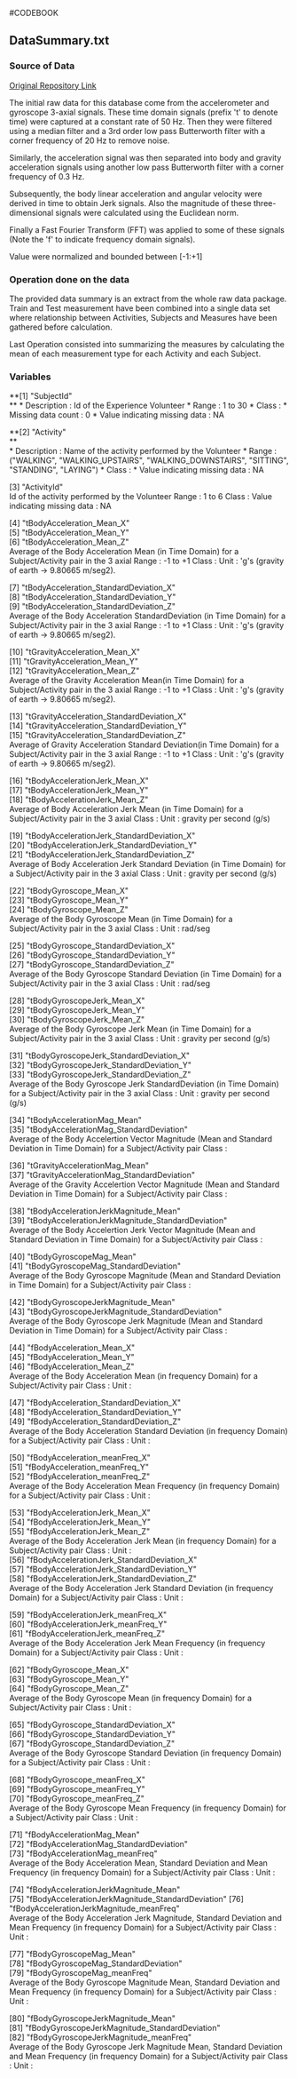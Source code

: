 #CODEBOOK
## DataSummary.txt 

### Source of Data 
[Original Repository Link](http://archive.ics.uci.edu/ml/datasets/Human+Activity+Recognition+Using+Smartphones#)

The initial raw data for this database come from the accelerometer and 
gyroscope 3-axial signals. These time domain signals (prefix 't' to denote time) 
were captured at a constant rate of 50 Hz. Then they were filtered using 
a median filter  and a 3rd order low pass Butterworth filter with a corner frequency 
of 20 Hz to remove noise. 

Similarly, the acceleration signal was then separated into body and gravity 
acceleration signals  using another low pass Butterworth filter with a corner 
frequency of 0.3 Hz. 

Subsequently, the body linear acceleration and angular velocity were derived 
in time to obtain Jerk signals. Also the magnitude of these three-dimensional 
signals were calculated using the Euclidean norm.

Finally a Fast Fourier Transform (FFT) was applied to some of these signals 
(Note the 'f' to indicate frequency domain signals). 

Value were normalized and bounded between [-1:+1]

### Operation done on the data
The provided data summary is an extract from the whole raw data package. 
Train and Test measurement have been combined into a single data 
set where relationship between Activities, Subjects and Measures have been 
gathered before calculation.

Last Operation consisted into summarizing the measures by calculating the 
mean of each measurement type for each Activity and each Subject. 
            
### Variables

**[1] "SubjectId"                                           
**
	* Description : Id of the Experience Volunteer
	* Range : 1 to 30
	* Class : <int>
	* Missing data count : 0
	* Value indicating missing data : NA
	
**[2] "Activity"                         
**                 
	* Description : Name of the activity performed by the Volunteer
	* Range : ("WALKING", "WALKING_UPSTAIRS", "WALKING_DOWNSTAIRS", "SITTING", 
			"STANDING", "LAYING")
	* Class : <chr>
	* Value indicating missing data : NA
	
[3] "ActivityId"                                          
	Id of the activity performed by the Volunteer
	Range : 1 to 6
	Class : <int>
	Value indicating missing data : NA
	
[4] "tBodyAcceleration_Mean_X"                            
[5] "tBodyAcceleration_Mean_Y"                            
[6] "tBodyAcceleration_Mean_Z"                            
	Average of the Body Acceleration Mean (in Time Domain) for a 
		Subject/Activity pair in the 3 axial
	Range : -1 to +1
	Class : <dbl>
	Unit :  'g's (gravity of earth -> 9.80665 m/seg2). 

[7] "tBodyAcceleration_StandardDeviation_X"               
[8] "tBodyAcceleration_StandardDeviation_Y"               
[9] "tBodyAcceleration_StandardDeviation_Z"               
	Average of the Body Acceleration StandardDeviation (in Time Domain) for a 
		Subject/Activity pair in the 3 axial
	Range : -1 to +1
	Class : <dbl>
	Unit :  'g's (gravity of earth -> 9.80665 m/seg2). 

[10] "tGravityAcceleration_Mean_X"                         
[11] "tGravityAcceleration_Mean_Y"                         
[12] "tGravityAcceleration_Mean_Z"                         
	Average of the Gravity Acceleration Mean(in Time Domain) for a 
		Subject/Activity pair in the 3 axial
	Range : -1 to +1
	Class : <dbl>
	Unit :  'g's (gravity of earth -> 9.80665 m/seg2). 

[13] "tGravityAcceleration_StandardDeviation_X"            
[14] "tGravityAcceleration_StandardDeviation_Y"            
[15] "tGravityAcceleration_StandardDeviation_Z"            
	Average of  Gravity Acceleration Standard Deviation(in Time Domain) for a 
		Subject/Activity pair in the 3 axial
	Range : -1 to +1
	Class : <dbl>
	Unit :  'g's (gravity of earth -> 9.80665 m/seg2). 

[16] "tBodyAccelerationJerk_Mean_X"                        
[17] "tBodyAccelerationJerk_Mean_Y"                        
[18] "tBodyAccelerationJerk_Mean_Z"                        
	Average of Body Acceleration Jerk Mean (in Time Domain) for a 
		Subject/Activity pair in the 3 axial
	Class : <dbl>
	Unit :  gravity per second (g/s)

[19] "tBodyAccelerationJerk_StandardDeviation_X"           
[20] "tBodyAccelerationJerk_StandardDeviation_Y"           
[21] "tBodyAccelerationJerk_StandardDeviation_Z"           
	Average of Body Acceleration Jerk Standard Deviation (in Time Domain) for 
		a Subject/Activity pair in the 3 axial
	Class : <dbl>
	Unit :  gravity per second (g/s)

[22] "tBodyGyroscope_Mean_X"                               
[23] "tBodyGyroscope_Mean_Y"                               
[24] "tBodyGyroscope_Mean_Z"                               
	Average of the Body Gyroscope Mean (in Time Domain) for a 
		Subject/Activity pair in the 3 axial
	Class : <dbl>
	Unit :  rad/seg

[25] "tBodyGyroscope_StandardDeviation_X"                  
[26] "tBodyGyroscope_StandardDeviation_Y"                  
[27] "tBodyGyroscope_StandardDeviation_Z"                  
	Average of the Body Gyroscope Standard Deviation (in Time Domain) for a 
		Subject/Activity pair in the 3 axial
	Class : <dbl>
	Unit :  rad/seg

[28] "tBodyGyroscopeJerk_Mean_X"                           
[29] "tBodyGyroscopeJerk_Mean_Y"                           
[30] "tBodyGyroscopeJerk_Mean_Z"                           
	Average of the Body Gyroscope Jerk Mean (in Time Domain) for a 
		Subject/Activity pair in the 3 axial
	Class : <dbl>
	Unit :  gravity per second (g/s)


[31] "tBodyGyroscopeJerk_StandardDeviation_X"              
[32] "tBodyGyroscopeJerk_StandardDeviation_Y"              
[33] "tBodyGyroscopeJerk_StandardDeviation_Z"              
	Average of the Body Gyroscope Jerk StandardDeviation (in Time Domain) for 
		a Subject/Activity pair in the 3 axial
	Class : <dbl>
	Unit :  gravity per second (g/s)

[34] "tBodyAccelerationMag_Mean"                           
[35] "tBodyAccelerationMag_StandardDeviation"              
	Average of the Body Accelertion Vector Magnitude (Mean and Standard 
		Deviation in Time Domain) for a Subject/Activity pair
	Class : <dbl>

[36] "tGravityAccelerationMag_Mean"                        
[37] "tGravityAccelerationMag_StandardDeviation"           
	Average of the Gravity Accelertion Vector Magnitude (Mean and Standard 
		Deviation in Time Domain) for a Subject/Activity pair
	Class : <dbl>

[38] "tBodyAccelerationJerkMagnitude_Mean"                 
[39] "tBodyAccelerationJerkMagnitude_StandardDeviation"    
	Average of the Body Accelertion Jerk Vector Magnitude (Mean and Standard 
		Deviation in Time Domain) for a Subject/Activity pair
	Class : <dbl>

[40] "tBodyGyroscopeMag_Mean"                              
[41] "tBodyGyroscopeMag_StandardDeviation"                 
	Average of the Body Gyroscope Magnitude (Mean and Standard Deviation in 
		Time Domain) for a Subject/Activity pair
	Class : <dbl>

[42] "tBodyGyroscopeJerkMagnitude_Mean"                    
[43] "tBodyGyroscopeJerkMagnitude_StandardDeviation"       
	Average of the Body Gyroscope Jerk Magnitude (Mean and Standard Deviation 
		in Time Domain) for a Subject/Activity pair
	Class : <dbl>

[44] "fBodyAcceleration_Mean_X"                            
[45] "fBodyAcceleration_Mean_Y"                            
[46] "fBodyAcceleration_Mean_Z"        
	Average of the Body Acceleration Mean (in frequency Domain) for a 
		Subject/Activity pair
	Class : <dbl>
	Unit :  
                    

[47] "fBodyAcceleration_StandardDeviation_X"               
[48] "fBodyAcceleration_StandardDeviation_Y"               
[49] "fBodyAcceleration_StandardDeviation_Z"               
	Average of the Body Acceleration Standard Deviation (in frequency Domain) 
		for a Subject/Activity pair
	Class : <dbl>
	Unit :  

[50] "fBodyAcceleration_meanFreq_X"                        
[51] "fBodyAcceleration_meanFreq_Y"                        
[52] "fBodyAcceleration_meanFreq_Z"                        
	Average of the Body Acceleration Mean Frequency (in frequency Domain) for 
		a Subject/Activity pair
	Class : <dbl>
	Unit :  

[53] "fBodyAccelerationJerk_Mean_X"                        
[54] "fBodyAccelerationJerk_Mean_Y"                        
[55] "fBodyAccelerationJerk_Mean_Z"                        
	Average of the Body Acceleration Jerk Mean (in frequency Domain) for a 
		Subject/Activity pair
	Class : <dbl>
	Unit :  
[56] "fBodyAccelerationJerk_StandardDeviation_X"           
[57] "fBodyAccelerationJerk_StandardDeviation_Y"           
[58] "fBodyAccelerationJerk_StandardDeviation_Z"           
	Average of the Body Acceleration Jerk Standard Deviation (in frequency 
		Domain) for a Subject/Activity pair
	Class : <dbl>
	Unit :  
	
	
[59] "fBodyAccelerationJerk_meanFreq_X"                    
[60] "fBodyAccelerationJerk_meanFreq_Y"                    
[61] "fBodyAccelerationJerk_meanFreq_Z"                    
	Average of the Body Acceleration Jerk Mean Frequency (in frequency 
		Domain) for a Subject/Activity pair
	Class : <dbl>
	Unit :  
	
[62] "fBodyGyroscope_Mean_X"                               
[63] "fBodyGyroscope_Mean_Y"                               
[64] "fBodyGyroscope_Mean_Z"                               
	Average of the Body Gyroscope Mean (in frequency Domain) for a 
		Subject/Activity pair
	Class : <dbl>
	Unit :  

[65] "fBodyGyroscope_StandardDeviation_X"                  
[66] "fBodyGyroscope_StandardDeviation_Y"                  
[67] "fBodyGyroscope_StandardDeviation_Z"                  
	Average of the Body Gyroscope Standard Deviation (in frequency Domain) 
		for a Subject/Activity pair
	Class : <dbl>
	Unit :  

[68] "fBodyGyroscope_meanFreq_X"                           
[69] "fBodyGyroscope_meanFreq_Y"                           
[70] "fBodyGyroscope_meanFreq_Z"                           
	Average of the Body Gyroscope Mean Frequency (in frequency Domain) for a 
		Subject/Activity pair
	Class : <dbl>
	Unit :  

[71] "fBodyAccelerationMag_Mean"                           
[72] "fBodyAccelerationMag_StandardDeviation"              
[73] "fBodyAccelerationMag_meanFreq"                       
	Average of the Body Acceleration Mean, Standard Deviation and Mean 	
		Frequency (in frequency Domain) for a Subject/Activity pair
	Class : <dbl>
	Unit :  

[74] "fBodyAccelerationJerkMagnitude_Mean"             
[75] "fBodyAccelerationJerkMagnitude_StandardDeviation"
[76] "fBodyAccelerationJerkMagnitude_meanFreq"         
	Average of the Body Acceleration Jerk Magnitude, Standard Deviation and 
		Mean Frequency (in frequency Domain) for a Subject/Activity pair
	Class : <dbl>
	Unit :  

[77] "fBodyGyroscopeMag_Mean"                          
[78] "fBodyGyroscopeMag_StandardDeviation"             
[79] "fBodyGyroscopeMag_meanFreq"                      
	Average of the Body Gyroscope Magnitude Mean, Standard Deviation 
		and Mean Frequency (in frequency Domain) for a Subject/Activity pair
	Class : <dbl>
	Unit :  

[80] "fBodyGyroscopeJerkMagnitude_Mean"                
[81] "fBodyGyroscopeJerkMagnitude_StandardDeviation"   
[82] "fBodyGyroscopeJerkMagnitude_meanFreq"    
	Average of the Body Gyroscope Jerk Magnitude Mean, Standard Deviation 
		and Mean Frequency (in frequency Domain) for a Subject/Activity pair
	Class : <dbl>
	Unit :  
